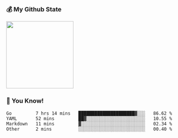 ### :moneybag: My Github State

<img height="180em" src="https://github-readme-stats.vercel.app/api?username=G-Asura&show_icons=true&hide_border=true&count_private=true&include_all_commits=true" />

### :pill: You Know!
<!--START_SECTION:waka-->

```text
Go         7 hrs 14 mins   █████████████████████▓░░░   86.62 %
YAML       52 mins         ██▓░░░░░░░░░░░░░░░░░░░░░░   10.55 %
Markdown   11 mins         ▓░░░░░░░░░░░░░░░░░░░░░░░░   02.34 %
Other      2 mins          ░░░░░░░░░░░░░░░░░░░░░░░░░   00.40 %
```

<!--END_SECTION:waka-->

<!--
**G-Asura/G-Asura** is a ✨ _special_ ✨ repository because its `README.md` (this file) appears on your GitHub profile.

Here are some ideas to get you started:

- 🔭 I’m currently working on ...
- 🌱 I’m currently learning ...
- 👯 I’m looking to collaborate on ...
- 🤔 I’m looking for help with ...
- 💬 Ask me about ...
- 📫 How to reach me: ...
- 😄 Pronouns: ...
- ⚡ Fun fact: ...
-->
